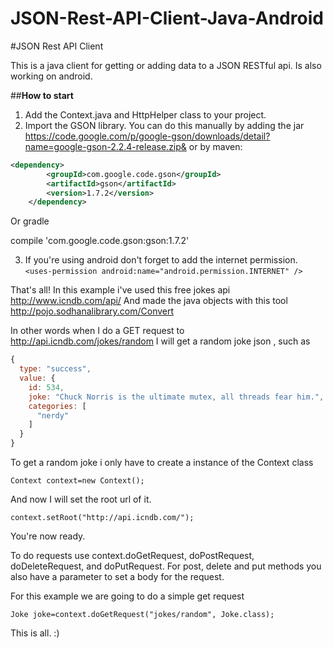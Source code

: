 # JSON-Rest-API-Client-Java-Android


#JSON Rest API Client

This is a java client for getting or adding data to a JSON RESTful api.
Is also working on android.

##**How to start**

 1. Add the Context.java and HttpHelper class to your project.
 2. Import the GSON library. You can do this manually by adding the jar https://code.google.com/p/google-gson/downloads/detail?name=google-gson-2.2.4-release.zip& or by maven:
```xml
<dependency>
    	<groupId>com.google.code.gson</groupId>
    	<artifactId>gson</artifactId>
    	<version>1.7.2</version>
    </dependency>
```
 Or gradle

   compile 'com.google.code.gson:gson:1.7.2'

 3. If you're using android don't forget to add the internet permission.
  `<uses-permission android:name="android.permission.INTERNET" /> `

That's all!
In this example i've used this free jokes api
http://www.icndb.com/api/
And made the java objects with this tool
http://pojo.sodhanalibrary.com/Convert

In other words when I do a GET request to
http://api.icndb.com/jokes/random
I will get a random joke json , such as

```javascript
{
  type: "success",
  value: {
    id: 534,
    joke: "Chuck Norris is the ultimate mutex, all threads fear him.",
    categories: [
      "nerdy"
    ]
  }
}
```

To get a random joke i only have to create a instance of the Context class

    Context context=new Context();
	
And now I will set the root url of it.

    context.setRoot("http://api.icndb.com/");
You're now ready.

To do requests use context.doGetRequest, doPostRequest, doDeleteRequest, and doPutRequest.
For post, delete and put methods you also have a parameter to set a body for the request.

For this example we are going to do a simple get request

    Joke joke=context.doGetRequest("jokes/random", Joke.class);

This is all. :)


